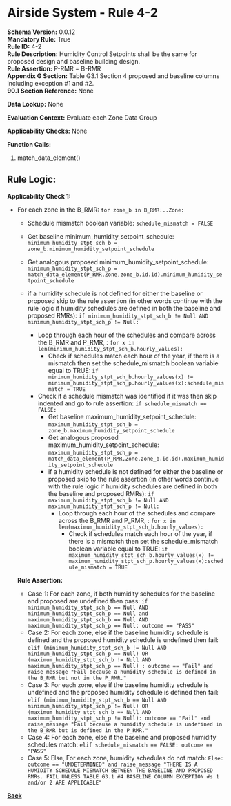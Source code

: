 # Airside System - Rule 4-2
**Schema Version:** 0.0.12  
**Mandatory Rule:** True  
**Rule ID:** 4-2  
**Rule Description:** Humidity Control Setpoints shall be the same for proposed design and baseline building design.  
**Rule Assertion:** P-RMR = B-RMR   
**Appendix G Section:** Table G3.1 Section 4 proposed and baseline columns including exception #1 and #2.      
**90.1 Section Reference:** None  

**Data Lookup:** None  


**Evaluation Context:** Evaluate each Zone Data Group

**Applicability Checks:** None

**Function Calls:**  
1. match_data_element()


## Rule Logic:  
**Applicability Check 1:**  
- For each zone in the B_RMR: `for zone_b in B_RMR...Zone:`
    - Schedule mismatch boolean variable: `schedule_mismatch = FALSE`
    - Get baseline minimum_humidity_setpoint_schedule: `minimum_humidity_stpt_sch_b = zone_b.minimum_humidity_setpoint_schedule`
    - Get analogous proposed minimum_humidity_setpoint_schedule: `minimum_humidity_stpt_sch_p = match_data_element(P_RMR,Zone,zone_b.id.id).minimum_humidity_setpoint_schedule`
    
    - if a humidity schedule is not defined for either the baseline or proposed skip to the rule assertion (in other words continue with the rule logic if humidity schedules are defined in both the baseline and proposed RMRs): `if minimum_humidity_stpt_sch_b != Null AND minimum_humidity_stpt_sch_p != Null:`
        - Loop through each hour of the schedules and compare across the B_RMR and P_RMR, : `for x in len(minimum_humidity_stpt_sch_b.hourly_values):`
            - Check if schedules match each hour of the year, if there is a mismatch then set the schedule_mismatch boolean variable equal to TRUE: `if minimum_humidity_stpt_sch_b.hourly_values(x) != minimum_humidity_stpt_sch_p.hourly_values(x):schedule_mismatch = TRUE`    
        - Check if a schedule mismatch was identified if it was then skip indented and go to rule assertion: `if schedule_mismatch == FALSE:`
            - Get baseline maximum_humidity_setpoint_schedule: `maximum_humidity_stpt_sch_b = zone_b.maximum_humidity_setpoint_schedule`
            - Get analogous proposed maximum_humidity_setpoint_schedule: `maximum_humidity_stpt_sch_p = match_data_element(P_RMR,Zone,zone_b.id.id).maximum_humidity_setpoint_schedule`
            - if a humidity schedule is not defined for either the baseline or proposed skip to the rule assertion (in other words continue with the rule logic if humidity schedules are defined in both the baseline and proposed RMRs): `if maximum_humidity_stpt_sch_b != Null AND maximum_humidity_stpt_sch_p != Null:`
                - Loop through each hour of the schedules and compare across the B_RMR and P_RMR, : `for x in len(maximum_humidity_stpt_sch_b.hourly_values):`
                    - Check if schedules match each hour of the year, if there is a mismatch then set the schedule_mismatch boolean variable equal to TRUE: `if maximum_humidity_stpt_sch_b.hourly_values(x) != maximum_humidity_stpt_sch_p.hourly_values(x):schedule_mismatch = TRUE`   
        
    **Rule Assertion:**  
    - Case 1: For each zone, if both humidity schedules for the baseline and proposed are undefined then pass: `if minimum_humidity_stpt_sch_b == Null AND minimum_humidity_stpt_sch_p == Null and maximum_humidity_stpt_sch_b == Null AND maximum_humidity_stpt_sch_p == Null: outcome == "PASS"`
    - Case 2: For each zone, else if the baseline humidity schedule is defined and the proposed humidity schedule is undefined then fail: `elif (minimum_humidity_stpt_sch_b != Null AND minimum_humidity_stpt_sch_p == Null) OR (maximum_humidity_stpt_sch_b != Null AND maximum_humidity_stpt_sch_p == Null) : outcome == "Fail" and raise_message "Fail because a humidity schedule is defined in the B_RMR but not in the P_RMR."`
    - Case 3: For each zone, else if the baseline humidity schedule is undefined and the proposed humidity schedule is defined then fail: `elif (minimum_humidity_stpt_sch_b == Null AND minimum_humidity_stpt_sch_p != Null) OR (maximum_humidity_stpt_sch_b == Null AND maximum_humidity_stpt_sch_p != Null): outcome == "Fail" and raise_message "Fail because a humidity schedule is undefined in the B_RMR but is defined in the P_RMR."`
    - Case 4: For each zone, else if the baseline and proposed humidity schedules match: `elif schedule_mismatch == FALSE: outcome == "PASS"`
    - Case 5: Else, For each zone, humidity schedules do not match: `Else: outcome == "UNDETERMINED" and raise_message "THERE IS A HUMIDITY SCHEDULE MISMATCH BETWEEN THE BASELINE AND PROPOSED RMRs. FAIL UNLESS TABLE G3.1 #4 BASELINE COLUMN EXCEPTION #s 1 and/or 2 ARE APPLICABLE"`  

**[Back](_toc.md)**